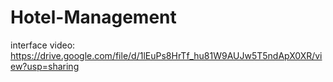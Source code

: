 # Hotel-Management

interface video:
https://drive.google.com/file/d/1lEuPs8HrTf_hu81W9AUJw5T5ndApX0XR/view?usp=sharing

